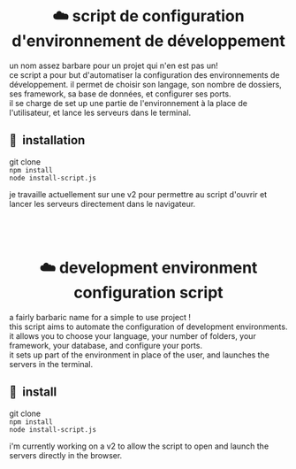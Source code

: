 

<center><h1>☁️ script de configuration d'environnement de développement</h1></center>
<p>un nom assez barbare pour un projet qui n'en est pas un! <br>ce script a pour but d'automatiser la configuration des environnements de développement. 
il permet de choisir son langage, son nombre de dossiers, ses framework, sa base de données, et configurer ses ports. <br> il se charge
de set up une partie de l'environnement à la place de l'utilisateur, et lance les serveurs dans le terminal.</p>


<h2> 🚀 &nbsp;installation</h2>
<p align="left">
    git clone <br>
    <code>npm install</code> <br>
    <code>node install-script.js</code>
</p>

<p>je travaille actuellement sur une v2 pour permettre au script d'ouvrir et lancer les serveurs directement dans le navigateur.</p>

<br>
<br>


<center><h1>☁️ development environment configuration script</h1></center>
<p>a fairly barbaric name for a simple to use project !<br>this script aims to automate the configuration of development environments.
it allows you to choose your language, your number of folders, your framework, your database, and configure your ports. <br> it sets up part of the environment in place of the user, and launches the servers in the terminal.</p>


<h2> 🚀 &nbsp;install</h2>
<p align="left">
    git clone <br>
    <code>npm install</code> <br>
    <code>node install-script.js</code>
</p>

<p>i'm currently working on a v2 to allow the script to open and launch the servers directly in the browser.</p>
